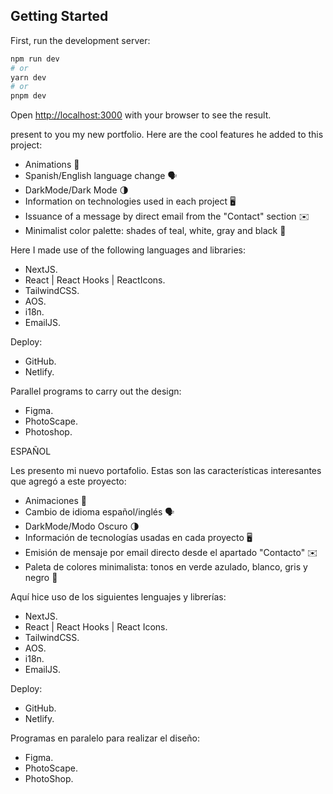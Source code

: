 ## Getting Started

First, run the development server:

```bash
npm run dev
# or
yarn dev
# or
pnpm dev
```

Open [http://localhost:3000](http://localhost:3000) with your browser to see the result.

 present to you my new portfolio. Here are the cool features he added to this project:

- Animations 🎴
- Spanish/English language change 🗣
- DarkMode/Dark Mode 🌗
- Information on technologies used in each project 🖥
- Issuance of a message by direct email from the "Contact" section ✉️
- Minimalist color palette: shades of teal, white, gray and black 🎨

Here I made use of the following languages ​​and libraries:

- NextJS.
- React | React Hooks | ReactIcons.
- TailwindCSS.
- AOS.
- i18n.
- EmailJS.

Deploy:

- GitHub.
- Netlify.

Parallel programs to carry out the design:

- Figma.
- PhotoScape.
- Photoshop.

ESPAÑOL

Les presento mi nuevo portafolio. Estas son las características interesantes que agregó a este proyecto:

- Animaciones 🎴
- Cambio de idioma español/inglés 🗣
- DarkMode/Modo Oscuro 🌗
- Información de tecnologías usadas en cada proyecto 🖥
- Emisión de mensaje por email directo desde el apartado "Contacto" ✉️
- Paleta de colores minimalista: tonos en verde azulado, blanco, gris y negro 🎨

Aquí hice uso de los siguientes lenguajes y librerías:

- NextJS.
- React | React Hooks | React Icons.
- TailwindCSS.
- AOS.
- i18n.
- EmailJS.

Deploy:

- GitHub.
- Netlify.

Programas en paralelo para realizar el diseño:

- Figma.
- PhotoScape.
- PhotoShop.
